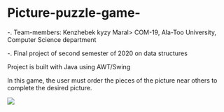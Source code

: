 # Picture-puzzle-game-
-. Team-members: Kenzhebek kyzy Maral> COM-19, Ala-Too University, Computer Science department 

-. Final project of second semester of  2020 on data structures


Project is  built with Java using AWT/Swing

In this game, the user must order the pieces of the picture near others to complete the desired picture.


 ![](https://imgur.com/kosIV82.jpg)
